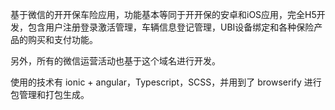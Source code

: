 基于微信的开开保车险应用，功能基本等同于开开保的安卓和iOS应用，完全H5开发，包含用户注册登录激活管理，车辆信息登记管理，UBI设备绑定和各种保险产品的购买和支付功能。 

另外，所有的微信运营活动也基于这个域名进行开发。

使用的技术有 ionic + angular，Typescript，SCSS，并用到了 browserify 进行包管理和打包生成。

